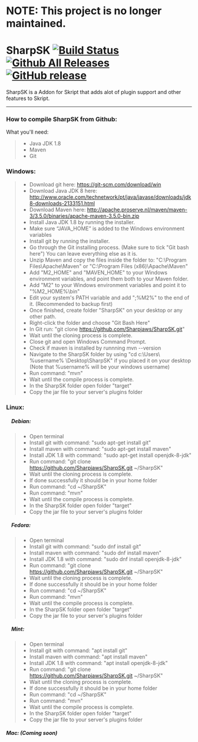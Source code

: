 # NOTE: This project is no longer maintained.

# SharpSK [![Build Status](https://travis-ci.org/Sharpjaws/SharpSK.svg?branch=master)](https://travis-ci.org/Sharpjaws/SharpSK) [![Github All Releases](https://img.shields.io/github/downloads/sharpjaws/SharpSK/total.svg)](https://github.com/Sharpjaws/SharpSK/releases/latest) [![GitHub release](https://img.shields.io/github/release/sharpjaws/sharpsk.svg)](https://github.com/Sharpjaws/SharpSK/releases/latest)
SharpSK is a Addon for Skript that adds alot of plugin support and other features to Skript.
<hr>

### How to compile SharpSK from Github:

What you'll need:

>-  Java JDK 1.8
>-  Maven
>-  Git


### Windows:
>- Download git here: https://git-scm.com/download/win
>- Download Java JDK 8 here: http://www.oracle.com/technetwork/pt/java/javase/downloads/jdk8-downloads-2133151.html
>- Download Maven here: http://apache.proserve.nl/maven/maven-3/3.5.0/binaries/apache-maven-3.5.0-bin.zip
>- Install Java JDK 1.8 by running the installer.
>- Make sure “JAVA_HOME” is added to the Windows environment variables
>- Install git by running the installer.
>- Go through the Git installing process. (Make sure to tick "Git bash here") You can leave everything else as it is.
>- Unzip Maven and copy the files inside the folder to: "C:\Program Files\Apache\Maven" or  "C:\Program Files (x86)\Apache\Maven"
>- Add "M2_HOME" and "MAVEN_HOME" to your Windows environment variables, and point them both to your Maven folder.
>- Add "M2" to your Windows environment variables and point it to "%M2_HOME%\bin"
>- Edit your system's PATH variable and add ";%M2%" to the end of it. (Recommended to backup first)
>- Once finished, create folder "SharpSK" on your desktop or any other path.
>- Right-click the folder and choose "Git Bash Here"
>- In Git run: "git clone https://github.com/Sharpjaws/SharpSK.git"
>- Wait until the cloning process is complete.
>- Close git and open Windows Command Prompt.
>- Check if maven is installed by runnning mvn --version
>- Navigate to the SharpSK folder by using "cd c:\Users\ %username% \Desktop\SharpSK" if you placed it on your desktop (Note that %username% will be your windows username)
>- Run command: "mvn"
>- Wait until the compile process is complete.
>- In the SharpSK folder open folder "target"
>- Copy the jar file to your server's plugins folder

### Linux:
 ##### &emsp;Debian:
  >- Open terminal
  >- Install git with command: "sudo apt-get install git"
  >- Install maven with command: "sudo apt-get install maven"
  >- Install JDK 1.8 with command: "sudo apt-get install openjdk-8-jdk"
  >- Run command: "git clone https://github.com/Sharpjaws/SharpSK.git ~/SharpSK"
  >- Wait until the cloning process is complete.
  >- If done successfully it should be in your home folder
  >- Run command: "cd ~/SharpSK"
  >- Run command: "mvn"
  >- Wait until the compile process is complete.
  >- In the SharpSK folder open folder "target"
  >- Copy the jar file to your server's plugins folder
  ##### &emsp;Fedora:
   >- Open terminal
   >- Install git with command: "sudo dnf install git"
   >- Install maven with command: "sudo dnf install maven"
   >- Install JDK 1.8 with command: "sudo dnf install openjdk-8-jdk"
   >- Run command: "git clone https://github.com/Sharpjaws/SharpSK.git ~/SharpSK"
   >- Wait until the cloning process is complete.
   >- If done successfully it should be in your home folder
   >- Run command: "cd ~/SharpSK"
   >- Run command: "mvn"
   >- Wait until the compile process is complete.
   >- In the SharpSK folder open folder "target"
   >- Copy the jar file to your server's plugins folder
  ##### &emsp;Mint:
   >- Open terminal
  >- Install git with command: "apt install git"
  >- Install maven with command: "apt install maven"
  >- Install JDK 1.8 with command: "apt install openjdk-8-jdk"
  >- Run command: "git clone https://github.com/Sharpjaws/SharpSK.git ~/SharpSK"
  >- Wait until the cloning process is complete.
  >- If done successfully it should be in your home folder
  >- Run command: "cd ~/SharpSK"
  >- Run command: "mvn"
  >- Wait until the compile process is complete.
  >- In the SharpSK folder open folder "target"
  >- Copy the jar file to your server's plugins folder
 
##### Mac: (Coming soon)
